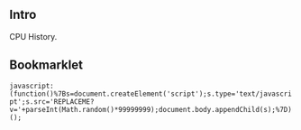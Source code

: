 
## Intro

CPU History.

## Bookmarklet

`javascript:(function()%7Bs=document.createElement('script');s.type='text/javascript';s.src='REPLACEME?v='+parseInt(Math.random()*99999999);document.body.appendChild(s);%7D)();`

